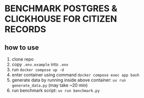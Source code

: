 BENCHMARK POSTGRES & CLICKHOUSE FOR CITIZEN RECORDS
===================================================

## how to use
1. clone repo
2. copy `.env.example` into `.env`
3. run `docker compose up -d`
4. enter container using command `docker compose exec app bash`
5. generate data by running inside above container: `uv run generate_data.py` (may take ~20 min)
6. run benchmark script: `uv run benchmark.py`
